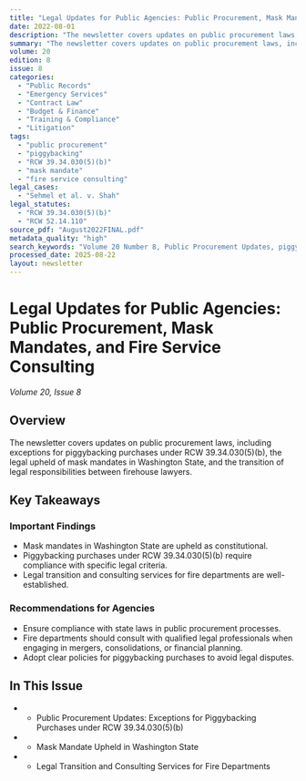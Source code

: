 ```yaml
---
title: "Legal Updates for Public Agencies: Public Procurement, Mask Mandates, and Fire Service Consulting"
date: 2022-08-01
description: "The newsletter covers updates on public procurement laws, including exceptions for piggybacking purchases under RCW 39.34.030(5)(b), the legal upheld of mask mandates in Washington State, and the transition of legal responsibilities between firehouse lawyers."
summary: "The newsletter covers updates on public procurement laws, including exceptions for piggybacking purchases under RCW 39.34.030(5)(b), the legal upheld of mask mandates in Washington State, and the transition of legal responsibilities between firehouse lawyers."
volume: 20
edition: 8
issue: 8
categories:
  - "Public Records"
  - "Emergency Services"
  - "Contract Law"
  - "Budget & Finance"
  - "Training & Compliance"
  - "Litigation"
tags:
  - "public procurement"
  - "piggybacking"
  - "RCW 39.34.030(5)(b)"
  - "mask mandate"
  - "fire service consulting"
legal_cases:
  - "Sehmel et al. v. Shah"
legal_statutes:
  - "RCW 39.34.030(5)(b)"
  - "RCW 52.14.110"
source_pdf: "August2022FINAL.pdf"
metadata_quality: "high"
search_keywords: "Volume 20 Number 8, Public Procurement Updates, piggybacking purchases RCW 39.34.030, mask mandate Washington State, fire service consulting, Sehmel v. Shah"
processed_date: 2025-08-22
layout: newsletter
---
```


# Legal Updates for Public Agencies: Public Procurement, Mask Mandates, and Fire Service Consulting

*Volume 20, Issue 8*

## Overview

The newsletter covers updates on public procurement laws, including exceptions for piggybacking purchases under RCW 39.34.030(5)(b), the legal upheld of mask mandates in Washington State, and the transition of legal responsibilities between firehouse lawyers.

## Key Takeaways

### Important Findings

- Mask mandates in Washington State are upheld as constitutional.
- Piggybacking purchases under RCW 39.34.030(5)(b) require compliance with specific legal criteria.
- Legal transition and consulting services for fire departments are well-established.

### Recommendations for Agencies

- Ensure compliance with state laws in public procurement processes.
- Fire departments should consult with qualified legal professionals when engaging in mergers, consolidations, or financial planning.
- Adopt clear policies for piggybacking purchases to avoid legal disputes.

## In This Issue

- - Public Procurement Updates: Exceptions for Piggybacking Purchases under RCW 39.34.030(5)(b)
- - Mask Mandate Upheld in Washington State
- - Legal Transition and Consulting Services for Fire Departments

